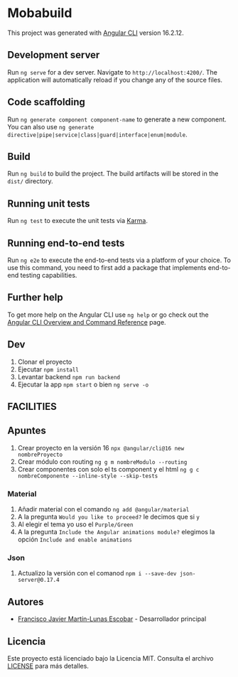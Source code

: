 # Mobabuild

This project was generated with [Angular CLI](https://github.com/angular/angular-cli) version 16.2.12.

## Development server

Run `ng serve` for a dev server. Navigate to `http://localhost:4200/`. The application will automatically reload if you change any of the source files.

## Code scaffolding

Run `ng generate component component-name` to generate a new component. You can also use `ng generate directive|pipe|service|class|guard|interface|enum|module`.

## Build

Run `ng build` to build the project. The build artifacts will be stored in the `dist/` directory.

## Running unit tests

Run `ng test` to execute the unit tests via [Karma](https://karma-runner.github.io).

## Running end-to-end tests

Run `ng e2e` to execute the end-to-end tests via a platform of your choice. To use this command, you need to first add a package that implements end-to-end testing capabilities.

## Further help

To get more help on the Angular CLI use `ng help` or go check out the [Angular CLI Overview and Command Reference](https://angular.io/cli) page.

## Dev
  1. Clonar el proyecto
  2. Ejecutar ```npm install```
  3. Levantar backend  ```npm run backend```
  4. Ejecutar la app ```npm start``` o bien ```ng serve -o```

## FACILITIES

## Apuntes
  1. Crear proyecto en la versión 16 ```npx @angular/cli@16 new nombreProyecto```
  2. Crear módulo con routing ```ng g m nombreModulo --routing```
  3. Crear componentes con solo el ts component y el html ```ng g c nombreComponente --inline-style --skip-tests```

### Material
  1. Añadir material con el comando ```ng add @angular/material```
  2. A la pregunta ```Would you like to proceed?``` le decimos que si ```y```
  3. Al elegir el tema yo uso el ```Purple/Green```
  4. A la pregunta ```Include the Angular animations module?``` elegimos la opción ```Include and enable animations```

### Json
  1. Actualizo la versión con el comanod ```npm i --save-dev json-server@0.17.4```

## Autores

- [Francisco Javier Martín-Lunas Escobar](https://github.com/xavivi8) - Desarrollador principal

## Licencia

Este proyecto está licenciado bajo la Licencia MIT. Consulta el archivo [LICENSE](LICENSE.md) para más detalles.
